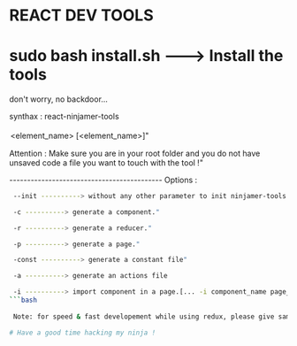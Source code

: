 # REACT DEV TOOLS

# sudo bash install.sh ---> Install the tools
don't worry, no backdoor...

synthax : react-ninjamer-tools <option> <option> <element_name> [<element_name>]"
	
Attention : Make sure you are in your root folder and you do not have unsaved code a file you want to touch with the tool !"
	
 ------------------------------------------- Options : 
	
```bash
 --init ----------> without any other parameter to init ninjamer-tools in your project ! It comes with react-redux structure"
```
```bash
 -c ----------> generate a component."
```
```bash	
 -r ----------> generate a reducer."
```
```bash	
 -p ----------> generate a page."
```	
```bash	
 -const ----------> generate a constant file" 
```
```bash	
 -a ----------> generate an actions file 
```
```bash
 -i ----------> import component in a page.[... -i component_name page_name]" 
```bash
	
 Note: for speed & fast developement while using redux, please give same name to {constant, action & reducer} file

# Have a good time hacking my ninja !

